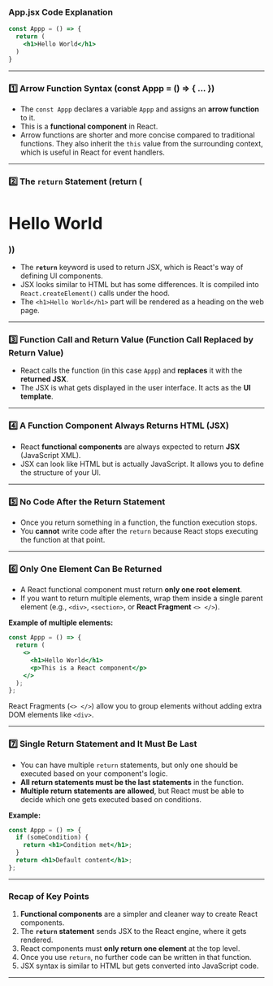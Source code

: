 
### **App.jsx Code Explanation**

```jsx
const Appp = () => { 
  return (
    <h1>Hello World</h1>
  )
}
```

---

### 1️⃣ **Arrow Function Syntax (const Appp = () => { ... })**

* The `const Appp` declares a variable `Appp` and assigns an **arrow function** to it.
* This is a **functional component** in React.
* Arrow functions are shorter and more concise compared to traditional functions. They also inherit the `this` value from the surrounding context, which is useful in React for event handlers.

---

### 2️⃣ **The `return` Statement (return (<h1>Hello World</h1>))**

* The **`return`** keyword is used to return JSX, which is React's way of defining UI components.
* JSX looks similar to HTML but has some differences. It is compiled into `React.createElement()` calls under the hood.
* The `<h1>Hello World</h1>` part will be rendered as a heading on the web page.

---

### 3️⃣ **Function Call and Return Value (Function Call Replaced by Return Value)**

* React calls the function (in this case `Appp`) and **replaces** it with the **returned JSX**.
* The JSX is what gets displayed in the user interface. It acts as the **UI template**.

---

### 4️⃣ **A Function Component Always Returns HTML (JSX)**

* React **functional components** are always expected to return **JSX** (JavaScript XML).
* JSX can look like HTML but is actually JavaScript. It allows you to define the structure of your UI.

---

### 5️⃣ **No Code After the Return Statement**

* Once you return something in a function, the function execution stops.
* You **cannot** write code after the `return` because React stops executing the function at that point.

---

### 6️⃣ **Only One Element Can Be Returned**

* A React functional component must return **only one root element**.
* If you want to return multiple elements, wrap them inside a single parent element (e.g., `<div>`, `<section>`, or **React Fragment** `<> </>`).

**Example of multiple elements:**

```jsx
const Appp = () => {
  return (
    <>
      <h1>Hello World</h1>
      <p>This is a React component</p>
    </>
  );
};
```

React Fragments (`<> </>`) allow you to group elements without adding extra DOM elements like `<div>`.

---

### 7️⃣ **Single Return Statement and It Must Be Last**

* You can have multiple `return` statements, but only one should be executed based on your component's logic.
* **All return statements must be the last statements** in the function.
* **Multiple return statements are allowed**, but React must be able to decide which one gets executed based on conditions.

**Example:**

```jsx
const Appp = () => {
  if (someCondition) {
    return <h1>Condition met</h1>;
  }
  return <h1>Default content</h1>;
};
```

---

### **Recap of Key Points**

1. **Functional components** are a simpler and cleaner way to create React components.
2. The **`return` statement** sends JSX to the React engine, where it gets rendered.
3. React components must **only return one element** at the top level.
4. Once you use `return`, no further code can be written in that function.
5. JSX syntax is similar to HTML but gets converted into JavaScript code.

---